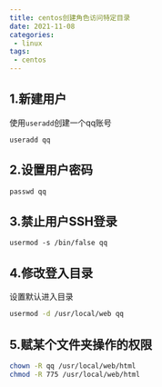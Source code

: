 ```yaml
---
title: centos创建角色访问特定目录
date: 2021-11-08
categories:
 - linux
tags:
 - centos
---
```

## 1.新建用户

使用`useradd`创建一个qq账号

```shell
useradd qq
```

## 2.设置用户密码

```shell
passwd qq
```

## 3.禁止用户SSH登录

```shell
usermod -s /bin/false qq
```

## 4.修改登入目录

设置默认进入目录

```bash
usermod -d /usr/local/web qq
```

## 5.赋某个文件夹操作的权限

```bash
chown -R qq /usr/local/web/html
chmod -R 775 /usr/local/web/html
```

